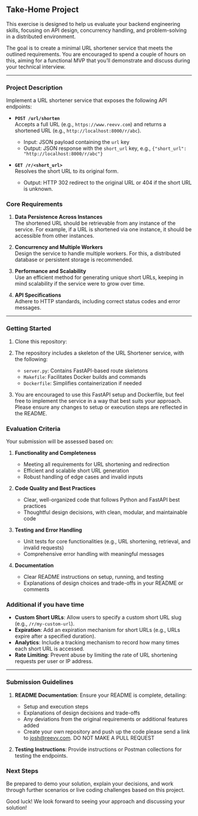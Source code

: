 ## **Take-Home Project**

This exercise is designed to help us evaluate your backend engineering skills, focusing on API design, concurrency handling, and problem-solving in a distributed environment.

The goal is to create a minimal URL shortener service that meets the outlined requirements. You are encouraged to spend a couple of hours on this, aiming for a functional MVP that you’ll demonstrate and discuss during your technical interview.

---

### **Project Description**

Implement a URL shortener service that exposes the following API endpoints:

- **`POST /url/shorten`**  
  Accepts a full URL (e.g., `https://www.reevv.com`) and returns a shortened URL (e.g., `http://localhost:8000/r/abc`).  
  - Input: JSON payload containing the `url` key
  - Output: JSON response with the `short_url` key, e.g., `{"short_url": "http://localhost:8000/r/abc"}`

- **`GET /r/<short_url>`**  
  Resolves the short URL to its original form.  
  - Output: HTTP 302 redirect to the original URL or 404 if the short URL is unknown.

### **Core Requirements**

1. **Data Persistence Across Instances**  
   The shortened URL should be retrievable from any instance of the service. For example, if a URL is shortened via one instance, it should be accessible from other instances. 

2. **Concurrency and Multiple Workers**  
   Design the service to handle multiple workers. For this, a distributed database or persistent storage is recommended.

3. **Performance and Scalability**  
   Use an efficient method for generating unique short URLs, keeping in mind scalability if the service were to grow over time.

4. **API Specifications**  
   Adhere to HTTP standards, including correct status codes and error messages.

---

### **Getting Started**

1. Clone this repository:

2. The repository includes a skeleton of the URL Shortener service, with the following:
   - `server.py`: Contains FastAPI-based route skeletons
   - `Makefile`: Facilitates Docker builds and commands
   - `Dockerfile`: Simplifies containerization if needed

3. You are encouraged to use this FastAPI setup and Dockerfile, but feel free to implement the service in a way that best suits your approach. Please ensure any changes to setup or execution steps are reflected in the README.



### **Evaluation Criteria**

Your submission will be assessed based on:

1. **Functionality and Completeness**  
   - Meeting all requirements for URL shortening and redirection
   - Efficient and scalable short URL generation
   - Robust handling of edge cases and invalid inputs

2. **Code Quality and Best Practices**  
   - Clear, well-organized code that follows Python and FastAPI best practices
   - Thoughtful design decisions, with clean, modular, and maintainable code

3. **Testing and Error Handling**  
   - Unit tests for core functionalities (e.g., URL shortening, retrieval, and invalid requests)
   - Comprehensive error handling with meaningful messages

4. **Documentation**  
   - Clear README instructions on setup, running, and testing
   - Explanations of design choices and trade-offs in your README or comments


### **Additional if you have time**

- **Custom Short URLs**: Allow users to specify a custom short URL slug (e.g., `/r/my-custom-url`).
- **Expiration**: Add an expiration mechanism for short URLs (e.g., URLs expire after a specified duration).
- **Analytics**: Include a tracking mechanism to record how many times each short URL is accessed.
- **Rate Limiting**: Prevent abuse by limiting the rate of URL shortening requests per user or IP address.

---

### **Submission Guidelines**

1. **README Documentation**: Ensure your README is complete, detailing:
   - Setup and execution steps
   - Explanations of design decisions and trade-offs
   - Any deviations from the original requirements or additional features added
   - Create your own repository and push up the code please send a link to josh@reevv.com. DO NOT MAKE A PULL REQUEST

2. **Testing Instructions**: Provide instructions or Postman collections for testing the endpoints.

### **Next Steps**

Be prepared to demo your solution, explain your decisions, and work through further scenarios or live coding challenges based on this project.

Good luck! We look forward to seeing your approach and discussing your solution!

